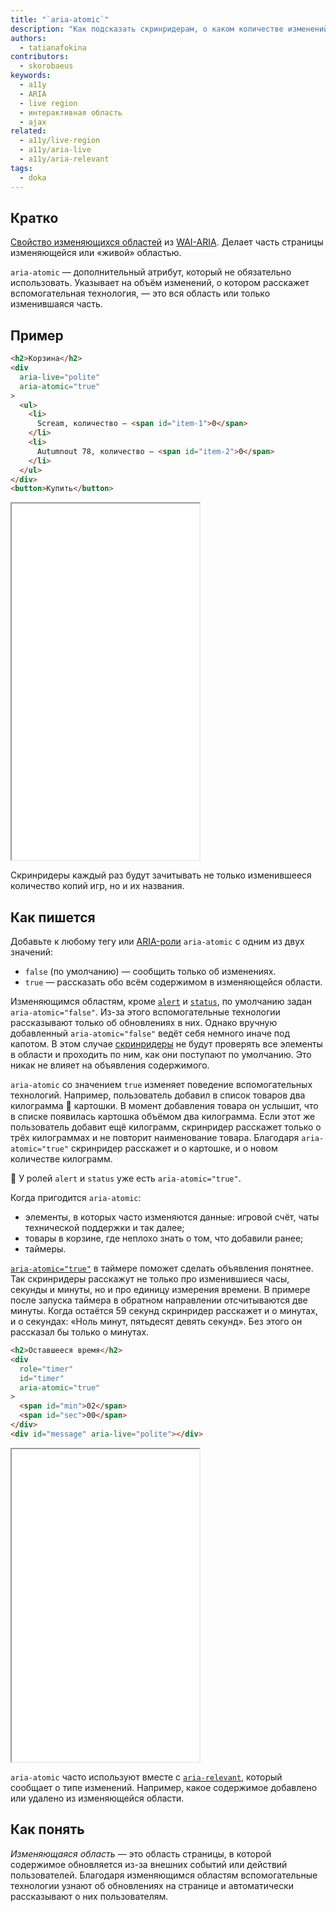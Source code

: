 ```yaml
---
title: "`aria-atomic`"
description: "Как подсказать скринридерам, о каком количестве изменений на странице рассказать?"
authors:
  - tatianafokina
contributors:
  - skorobaeus
keywords:
  - a11y
  - ARIA
  - live region
  - интерактивная область
  - ajax
related:
  - a11y/live-region
  - a11y/aria-live
  - a11y/aria-relevant
tags:
  - doka
---
```


## Кратко

[Свойство изменяющихся областей](/a11y/aria-attrs/#atributy-izmenyayushchihsya-oblastey) из [WAI-ARIA](/a11y/aria-intro/#specifikaciya). Делает часть страницы изменяющейся или «живой» областью.

`aria-atomic` — дополнительный атрибут, который не обязательно использовать. Указывает на объём изменений, о котором расскажет вспомогательная технология, — это вся область или только изменившаяся часть.

## Пример

```html
<h2>Корзина</h2>
<div
  aria-live="polite"
  aria-atomic="true"
>
  <ul>
    <li>
      Scream, количество — <span id="item-1">0</span>
    </li>
    <li>
      Autumnout 78, количество — <span id="item-2">0</span>
    </li>
  </ul>
</div>
<button>Купить</button>
```

<iframe title="Корзина с товарами" src="demos/cart/" height="570"></iframe>

Скринридеры каждый раз будут зачитывать не только изменившееся количество копий игр, но и их названия.

## Как пишется

Добавьте к любому тегу или [ARIA-роли](/a11y/aria-roles/) `aria-atomic` с одним из двух значений:

- `false` (по умолчанию) — сообщить только об изменениях.
- `true` — рассказать обо всём содержимом в изменяющейся области.

Изменяющимся областям, кроме [`alert`](/a11y/role-alert/) и [`status`](/a11y/role-status/), по умолчанию задан `aria-atomic="false"`. Из-за этого вспомогательные технологии рассказывают только об обновлениях в них. Однако вручную добавленный `aria-atomic="false"` ведёт себя немного иначе под капотом. В этом случае [скринридеры](/a11y/screenreaders/) не будут проверять все элементы в области и проходить по ним, как они поступают по умолчанию. Это никак не влияет на объявления содержимого.

`aria-atomic` со значением `true` изменяет поведение вспомогательных технологий. Например, пользователь добавил в список товаров два килограмма 🥔 картошки. В момент добавления товара он услышит, что в списке появилась картошка объёмом два килограмма. Если этот же пользователь добавит ещё килограмм, скринридер расскажет только о трёх килограммах и не повторит наименование товара. Благодаря `aria-atomic="true"` скринридер расскажет и о картошке, и о новом количестве килограмм.

<aside>

🐣 У ролей `alert` и `status` уже есть `aria-atomic="true"`.

</aside>

Когда пригодится `aria-atomic`:

- элементы, в которых часто изменяются данные: игровой счёт, чаты технической поддержки и так далее;
- товары в корзине, где неплохо знать о том, что добавили ранее;
- таймеры.

[`aria-atomic="true"`](/a11y/aria-busy/) в таймере поможет сделать объявления понятнее. Так скринридеры расскажут не только про изменившиеся часы, секунды и минуты, но и про единицу измерения времени. В примере после запуска таймера в обратном направлении отсчитываются две минуты. Когда остаётся 59 секунд скринридер расскажет и о минутах, и о секундах: «Ноль минут, пятьдесят девять секунд». Без этого он рассказал бы только о минутах.

```html
<h2>Оставшееся время</h2>
<div
  role="timer"
  id="timer"
  aria-atomic="true"
>
  <span id="min">02</span>
  <span id="sec">00</span>
</div>
<div id="message" aria-live="polite"></div>
```

<iframe title="Таймер с атрибутом" src="demos/basic-timer/" height="500"></iframe>

`aria-atomic` часто используют вместе с [`aria-relevant`](/a11y/aria-relevant/), который сообщает о типе изменений. Например, какое содержимое добавлено или удалено из изменяющейся области.

## Как понять

_Изменяющаяся область_ — это область страницы, в которой содержимое обновляется из-за внешних событий или действий пользователей. Благодаря изменяющимся областям вспомогательные технологии узнают об обновлениях на странице и автоматически рассказывают о них пользователям.
